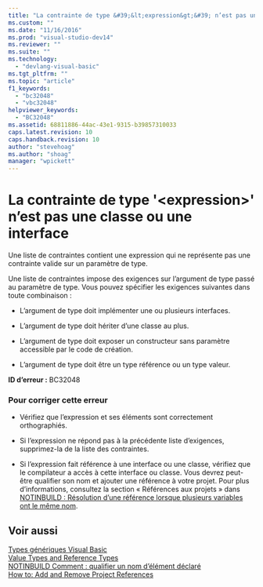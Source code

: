 ```yaml
---
title: "La contrainte de type &#39;&lt;expression&gt;&#39; n’est pas une classe ou une interface | Microsoft Docs"
ms.custom: ""
ms.date: "11/16/2016"
ms.prod: "visual-studio-dev14"
ms.reviewer: ""
ms.suite: ""
ms.technology: 
  - "devlang-visual-basic"
ms.tgt_pltfrm: ""
ms.topic: "article"
f1_keywords: 
  - "bc32048"
  - "vbc32048"
helpviewer_keywords: 
  - "BC32048"
ms.assetid: 68811886-44ac-43e1-9315-b39857310033
caps.latest.revision: 10
caps.handback.revision: 10
author: "stevehoag"
ms.author: "shoag"
manager: "wpickett"
---
```

# La contrainte de type &#39;&lt;expression&gt;&#39; n’est pas une classe ou une interface
Une liste de contraintes contient une expression qui ne représente pas une contrainte valide sur un paramètre de type.  
  
 Une liste de contraintes impose des exigences sur l’argument de type passé au paramètre de type. Vous pouvez spécifier les exigences suivantes dans toute combinaison :  
  
-   L’argument de type doit implémenter une ou plusieurs interfaces.  
  
-   L’argument de type doit hériter d’une classe au plus.  
  
-   L’argument de type doit exposer un constructeur sans paramètre accessible par le code de création.  
  
-   L’argument de type doit être un type référence ou un type valeur.  
  
 **ID d’erreur :** BC32048  
  
### Pour corriger cette erreur  
  
-   Vérifiez que l’expression et ses éléments sont correctement orthographiés.  
  
-   Si l’expression ne répond pas à la précédente liste d’exigences, supprimez\-la de la liste des contraintes.  
  
-   Si l’expression fait référence à une interface ou une classe, vérifiez que le compilateur a accès à cette interface ou classe. Vous devrez peut\-être qualifier son nom et ajouter une référence à votre projet. Pour plus d’informations, consultez la section « Références aux projets » dans [NOTINBUILD : Résolution d’une référence lorsque plusieurs variables ont le même nom](http://msdn.microsoft.com/fr-fr/9601e39f-1911-44e1-ace5-3f6e090408b9).  
  
## Voir aussi  
 [Types génériques Visual Basic](../../visual-basic/programming-guide/language-features/data-types/generic-types.md)   
 [Value Types and Reference Types](../../visual-basic/programming-guide/language-features/data-types/value-types-and-reference-types.md)   
 [NOTINBUILD Comment : qualifier un nom d’élément déclaré](http://msdn.microsoft.com/fr-fr/6bd112f5-df6f-42b8-9427-a9225bfcbaab)   
 [How to: Add and Remove Project References](http://msdn.microsoft.com/fr-fr/f51b784d-0bc8-4c19-a898-e560d5ed696b)
